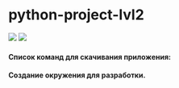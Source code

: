 # python-project-lvl2
<a href="https://codeclimate.com/github/Ana-ana/python-project-lvl2/maintainability"><img src="https://api.codeclimate.com/v1/badges/835577e2f7cab80139c3/maintainability" /></a>
<a href="https://codeclimate.com/github/Ana-ana/python-project-lvl2/test_coverage"><img src="https://api.codeclimate.com/v1/badges/835577e2f7cab80139c3/test_coverage" /></a>


#### Список команд для скачивания приложения:


#### Создание окружения для разработки.
